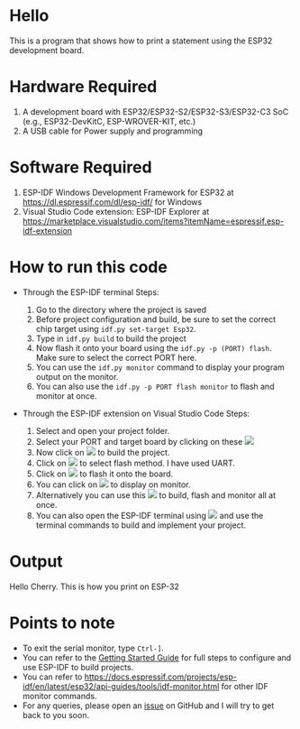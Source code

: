 # Hello

This is a program that shows how to print a statement using the ESP32 development board.

# Hardware Required

1. A development board with ESP32/ESP32-S2/ESP32-S3/ESP32-C3 SoC (e.g., ESP32-DevKitC, ESP-WROVER-KIT, etc.)
2. A USB cable for Power supply and programming

# Software Required

1. ESP-IDF Windows Development Framework for ESP32 at https://dl.espressif.com/dl/esp-idf/ for Windows
2. Visual Studio Code extension: ESP-IDF Explorer at https://marketplace.visualstudio.com/items?itemName=espressif.esp-idf-extension

# How to run this code 

* Through the ESP-IDF terminal
  Steps:
    1. Go to the directory where the project is saved
    2. Before project configuration and build, be sure to set the correct chip target using `idf.py set-target Esp32`.
    3. Type in `idf.py build` to build the project
    4. Now flash it onto your board using the `idf.py -p (PORT) flash`. Make sure to select the correct PORT here.
    5. You can use the `idf.py monitor` command to display your program output on the monitor.
    6. You can also use the `idf.py -p PORT flash monitor` to flash and monitor at once.

* Through the ESP-IDF extension on Visual Studio Code
  Steps:
    1. Select and open your project folder.
    2. Select your PORT and target board by clicking on these ![](2022-05-04-11-23-34.png)
    3. Now click on ![](2022-05-04-11-02-20.png) to build the project.
    4. Click on ![](2022-05-04-11-03-07.png) to select flash method. I have used UART.
    5. Click on ![](2022-05-04-11-03-39.png) to flash it onto the board.
    6. You can click on ![](2022-05-04-11-04-16.png) to display on monitor.
    7. Alternatively you can use this ![](2022-05-04-11-06-10.png) to build, flash and monitor all at once. 
    8. You can also open the ESP-IDF terminal using ![](2022-05-04-11-07-23.png) and use the terminal commands to build and implement your project.

# Output

Hello Cherry. This is how you print on ESP-32

# Points to note

* To exit the serial monitor, type `Ctrl-]`.
* You can refer to the [Getting Started Guide](https://docs.espressif.com/projects/esp-idf/en/latest/get-started/index.html) for full steps to configure and use ESP-IDF to build projects.
* You can refer to https://docs.espressif.com/projects/esp-idf/en/latest/esp32/api-guides/tools/idf-monitor.html for other IDF monitor commands. 
* For any queries, please open an [issue](https://github.com/Cher-B/ESP32/issues) on GitHub and I will try to get back to you soon.
